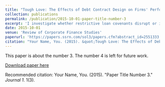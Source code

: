 ```yaml
---
title: "Tough Love: The Effects of Debt Contract Design on Firms' Performance"
collection: publications
permalink: /publication/2015-10-01-paper-title-number-3
excerpt: 'I investigate whether restrictive loan covenants disrupt or improve firm operating performance. Using an instrumental variables approach to address the endogenousrelationship between covenant strictness and firms efficiency, I find that stricter loan covenants lead to an increase in profitability and firm value even when firms do not violate a covenant. Stricter covenants improve performance only in firms with managerial agency conflicts: those without large shareholder ownership, facing softer competition in their product market, or with weaker shareholder rights. The evidence suggests that by designing stringent contracts ex ante, creditors create positive externalities in poorly governed firms through managerial incentives.'
date: 2015-10-01
venue: 'Review of Corporate Finance Studies'
paperurl: 'https://papers.ssrn.com/sol3/papers.cfm?abstract_id=2551333'
citation: "Your Name, You. (2015). &quot;Tough Love: The Effects of Debt Contract Design on Firms' Performance 3.&quot; <i>Journal 1</i>. 1(3)."
---
```

This paper is about the number 3. The number 4 is left for future work.

[Download paper here](http://academicpages.github.io/files/paper3.pdf)

Recommended citation: Your Name, You. (2015). "Paper Title Number 3." <i>Journal 1</i>. 1(3).
